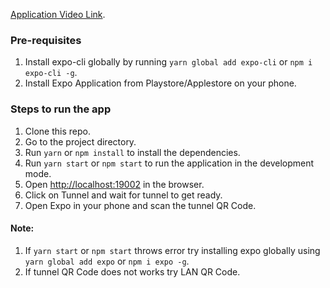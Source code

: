 [Application Video Link](https://drive.google.com/file/d/1S0y75L8PiHARdY6P09MFEeFIvb1j4IIo/view?usp=drivesdk).

### Pre-requisites

1. Install expo-cli globally by running `yarn global add expo-cli` or `npm i expo-cli -g`.
2. Install Expo Application from Playstore/Applestore on your phone.

### Steps to run the app

1. Clone this repo.
2. Go to the project directory.
3. Run `yarn` or `npm install` to install the dependencies.
4. Run `yarn start` or `npm start` to run the application in the development mode.
5. Open [http://localhost:19002](http//localhost:19002) in the browser.
6. Click on Tunnel and wait for tunnel to get ready.
7. Open Expo in your phone and scan the tunnel QR Code.

#### Note:

1. If `yarn start` or `npm start` throws error try installing expo globally using `yarn global add expo` or `npm i expo -g`.
2. If tunnel QR Code does not works try LAN QR Code.